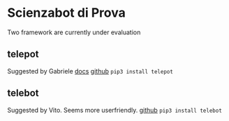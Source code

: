 # Scienzabot di Prova

Two framework are currently under evaluation

## telepot

Suggested by Gabriele
[docs](https://telepot.readthedocs.io/en/latest/)
[github](https://github.com/nickoala/telepot)
`pip3 install telepot`

## telebot

Suggested by Vito. Seems more userfriendly.
[github](https://github.com/eternnoir/pyTelegramBotAPI)
`pip3 install telebot`


